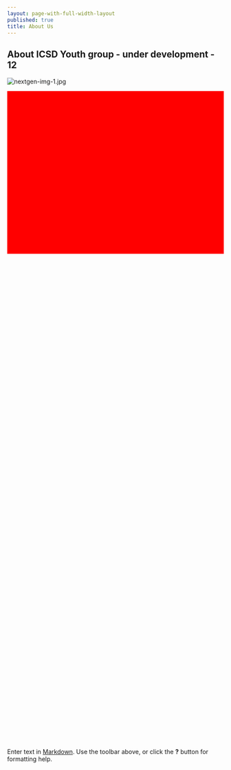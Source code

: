 ```yaml
---
layout: page-with-full-width-layout
published: true
title: About Us
---
```


## About ICSD Youth group - under development - 12
![nextgen-img-1.jpg]({{site.baseurl}}/media/nextgen-img-1.jpg)


<style>
  .img {
  	width: 100%;
    padding-top: 75%;
    background-position: 50% 50%;
    background-repeat: no-repeat;
    background-size: cover;
  }
</style>

<div class="row">
  <div class="col-3 gallery-image">
    <div class="img" style="background-color: red; width: 100%; padding-top: 75%;"></div>
  </div>
  <div class="col-3 gallery-image">
    <a href="/media/nextgen-img-2.jpg"><div class="img" style="background-img:url('/media/nextgen-img-1.jpg');"></div></a>
  </div>
  <div class="col-3 gallery-image">
    <a href="/media/nextgen-img-2.jpg"><div class="img" style="background-img:url('/media/nextgen-img-2.jpg')"></div></a>
  </div>
  <div class="col-3 gallery-image">
    <a href="/media/nextgen-img-2.jpg"><div class="img" style="background-img:url('/media/nextgen-img-2.jpg')"></div></a>
  </div>
</div>


Enter text in [Markdown](http://daringfireball.net/projects/markdown/). Use the toolbar above, or click the **?** button for formatting help.
